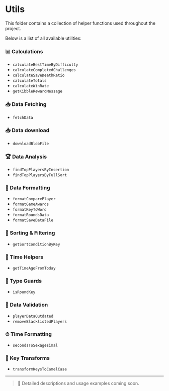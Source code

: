 # Utils

This folder contains a collection of helper functions used throughout the project.

Below is a list of all available utilities:

### 📊 Calculations

- `calculateBestTimeByDifficulty`
- `calculateCompletedChallenges`
- `calculateSaveDeathRatio`
- `calculateTotals`
- `calculateWinRate`
- `getKibbleRewardMessage`

### 📥 Data Fetching

- `fetchData`

### 📥 Data download

- `downloadBlobFile`

### 🏆 Data Analysis

- `findTopPlayersByInsertion`
- `findTopPlayersByFullSort`

### 🧩 Data Formatting

- `formatComparePlayer`
- `formatGameAwards`
- `formatKeyToWord`
- `formatRoundsData`
- `formatSaveDataFile`

### 🔢 Sorting & Filtering

- `getSortConditionByKey`

### 📅 Time Helpers

- `getTimeAgoFromToday`

### 🧠 Type Guards

- `isRoundKey`

### 🔄 Data Validation

- `playerDataOutdated`
- `removeBlacklistedPlayers`

### ⏱ Time Formatting

- `secondsToSexagesimal`

### 🧼 Key Transforms

- `transformKeysToCamelCase`

---

> 📌 Detailed descriptions and usage examples coming soon.
